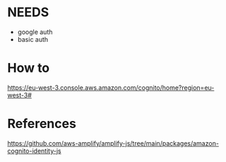 # NEEDS

- google auth
- basic auth

# How to

https://eu-west-3.console.aws.amazon.com/cognito/home?region=eu-west-3#

# References

https://github.com/aws-amplify/amplify-js/tree/main/packages/amazon-cognito-identity-js
